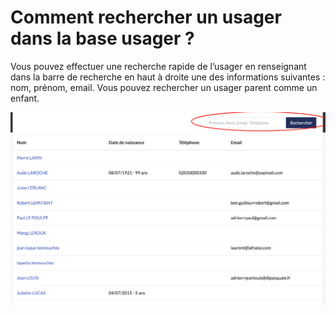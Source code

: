 # Comment rechercher un usager dans la base usager ?

Vous pouvez effectuer une recherche rapide de l’usager en renseignant dans la barre de recherche en haut à droite une des informations suivantes : nom, prénom, email. Vous pouvez rechercher un usager parent comme un enfant.

![](../../../.gitbook/assets/screenshot_2020-11-24_at_16.39.39%20%281%29.png)

### 


